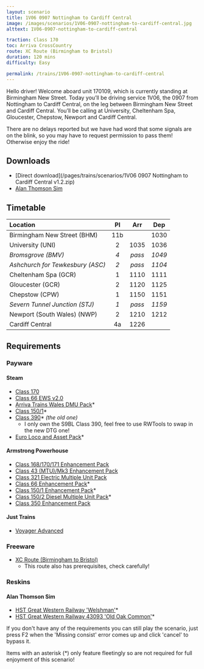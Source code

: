 ```yaml
---
layout: scenario
title: 1V06 0907 Nottingham to Cardiff Central
image: /images/scenarios/1V06-0907-nottingham-to-cardiff-central.jpg
alttext: 1V06-0907-nottingham-to-cardiff-central

traction: Class 170
toc: Arriva CrossCountry
route: XC Route (Birmingham to Bristol)
duration: 120 mins
difficulty: Easy

permalink: /trains/1V06-0907-nottingham-to-cardiff-central
---
```


Hello driver! Welcome aboard unit 170109, which is currently standing at Birmingham New Street. Today you’ll be driving service 1V06, the 0907 from Nottingham to Cardiff Central, on the leg between Birmingham New Street and Cardiff Central. You’ll be calling at University, Cheltenham Spa, Gloucester, Chepstow, Newport and Cardiff Central.

There are no delays reported but we have had word that some signals are on the blink, so you may have to request permission to pass them! Otherwise enjoy the ride!

## Downloads
* [Direct download](/pages/trains/scenarios/1V06 0907 Nottingham to Cardiff Central v1.2.zip)
* [Alan Thomson Sim](https://alanthomsonsim.com/?download=1v06-0907-nottingham-to-cardiff-central)

## Timetable

| Location | Pl | Arr | Dep |
|:-|:-:|:-:|:-:|
| Birmingham New Street (BHM) | 11b | | 1030 |
| University (UNI) | 2 | 1035 | 1036 |
| *Bromsgrove (BMV)* | *4* | *pass* | *1049* |
| *Ashchurch for Tewkesbury (ASC)* | *2* | *pass* | *1104* |
| Cheltenham Spa (GCR) | 1 | 1110 | 1111 |
| Gloucester (GCR) | 2 | 1120 | 1125 |
| Chepstow (CPW) | 1 | 1150 | 1151 |
| *Severn Tunnel Junction (STJ)* | *1* | *pass* | *1159* |
| Newport (South Wales) (NWP) | 2 | 1210 | 1212 |
| Cardiff Central | 4a | 1226 | |

## Requirements

### Payware

#### Steam
* [Class 170](http://store.steampowered.com/app/208364)
* [Class 66 EWS v2.0](http://store.steampowered.com/app/222568)
* [Arriva Trains Wales DMU Pack](https://store.steampowered.com/app/376941)*
* [Class 150/1](https://store.steampowered.com/app/448184)*
* [Class 390](https://store.steampowered.com/app/208343)* *(the old one)*
    * I only own the S9BL Class 390, feel free to use RWTools to swap in the new DTG one!
* [Euro Loco and Asset Pack](http://store.steampowered.com/app/208300)*


#### Armstrong Powerhouse
* [Class 168/170/171 Enhancement Pack](https://www.armstrongpowerhouse.com/index.php?route=product/product&path=36_89&product_id=185)
* [Class 43 (MTU)/Mk3 Enhancement Pack](https://www.armstrongpowerhouse.com/index.php?route=product/product&path=36_89&product_id=168)
* [Class 321 Electric Multiple Unit Pack](https://www.armstrongpowerhouse.com/index.php?route=product/product&path=45_84&product_id=137)
* [Class 66 Enhancement Pack](https://www.armstrongpowerhouse.com/index.php?route=product/product&path=36_89&product_id=173)*
* [Class 150/1 Enhancement Pack](https://www.armstrongpowerhouse.com/index.php?route=product/product&path=36_89&product_id=175)*
* [Class 150/2 Diesel Multiple Unit Pack](https://www.armstrongpowerhouse.com/index.php?route=product/product&path=45_84&product_id=181)*
* [Class 350 Enhancement Pack](*https://www.armstrongpowerhouse.com/index.php?route=product/product&product_id=194)

#### Just Trains
* [Voyager Advanced](https://www.justtrains.net/product/voyager-advanced-download)

### Freeware
* [XC Route (Birmingham to Bristol)](https://xcroute.com)
    * This route also has prerequisites, check carefully!

### Reskins

#### Alan Thomson Sim
* [HST Great Western Railway 'Welshman'](https://alanthomsonsim.com/?download=hst-great-western-railway-welshman)*
* [HST Great Western Railway 43093 'Old Oak Common'](https://alanthomsonsim.com/?download=hst-great-western-railway-43093-old-oak-common-2)*

If you don't have any of the requirements you can still play the scenario, just press F2 when the 'Missing consist' error comes up and click 'cancel' to bypass it.

Items with an asterisk (*) only feature fleetingly so are not required for full enjoyment of this scenario!